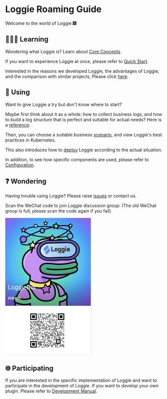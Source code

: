 

# Loggie Roaming Guide

Welcome to the world of Loggie.:fireworks:  

## :people_holding_hands: Learning

Wondering what Loggie is? Learn about [Core Concepts](intro/core-concept.md).

If you want to experience Loggie at once, please refer to [Quick Start](quick-start/quick-start.md).

Interested in the reasons we developed Loggie, the advantages of Loggie, and the comparison with similar projects, Please click [here](../user-guide/architecture/background.md).

## :book: Using
Want to give Loggie a try but don't know where to start?

Maybe first think about it as a whole: how to collect business logs, and how to build a log structure that is perfect and suitable for actual needs? Here is a [reference](../user-guide/enterprise-practice/architecture-and-evolution.md). 

Then, you can choose a suitable business [scenario](../user-guide/use-in-kubernetes/general-usage.md), and view Loggie's best practices in Kubernetes.  

This also introduces how to [deploy](install/kubernetes.md) Loggie according to the actual situation.

In addition, to see how specific components are used, please refer to [Configuration](../reference/index.md).

## :question: Wondering
Having trouble using Loggie? Please raise [issues](https://github.com/loggie-io/loggie/issues) or contact us.  

Scan the WeChat code to join Loggie discussion group: (The old WeChat group is full, please scan the code again if you fail)

![loggie-bot](imgs/loggie-bot.png)

## :globe_with_meridians: Participating
If you are interested in the specific implementation of Loggie and want to participate in the development of Loggie. If you want to develop your own plugin. Please refer to [Development Manual](../developer-guide/contributing.md).
